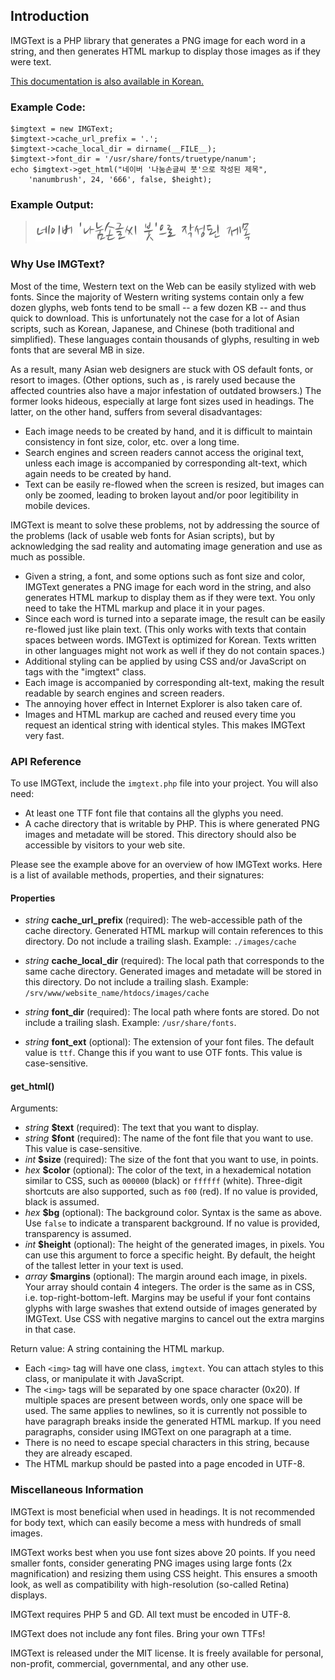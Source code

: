 
Introduction
------------

IMGText is a PHP library that generates a PNG image for each word in a string,
and then generates HTML markup to display those images as if they were text.

[This documentation is also available in Korean.](./README.KO.md)

### Example Code:

    $imgtext = new IMGText;
    $imgtext->cache_url_prefix = '.';
    $imgtext->cache_local_dir = dirname(__FILE__);
    $imgtext->font_dir = '/usr/share/fonts/truetype/nanum';
    echo $imgtext->get_html("네이버 '나눔손글씨 붓'으로 작성된 제목",
        'nanumbrush', 24, '666', false, $height);

### Example Output:

> <img class="imgtext" src="https://github.com/kijin/imgtext/raw/master/example/imgtext.70da76625ab8.word-001.png" alt="네이버" title="" />&nbsp;
  <img class="imgtext" src="https://github.com/kijin/imgtext/raw/master/example/imgtext.70da76625ab8.word-002.png" alt="&#039;나눔손글씨" title="" />&nbsp;
  <img class="imgtext" src="https://github.com/kijin/imgtext/raw/master/example/imgtext.70da76625ab8.word-003.png" alt="붓&#039;으로" title="" />&nbsp;
  <img class="imgtext" src="https://github.com/kijin/imgtext/raw/master/example/imgtext.70da76625ab8.word-004.png" alt="작성된" title="" />&nbsp;
  <img class="imgtext" src="https://github.com/kijin/imgtext/raw/master/example/imgtext.70da76625ab8.word-005.png" alt="제목" title="" />&nbsp;

### Why Use IMGText?

Most of the time, Western text on the Web can be easily stylized with web fonts.
Since the majority of Western writing systems contain only a few dozen glyphs,
web fonts tend to be small -- a few dozen KB -- and thus quick to download.
This is unfortunately not the case for a lot of Asian scripts, such as Korean,
Japanese, and Chinese (both traditional and simplified). These languages
contain thousands of glyphs, resulting in web fonts that are several MB in size.

As a result, many Asian web designers are stuck with OS default fonts,
or resort to images. (Other options, such as <canvas>, is rarely used because
the affected countries also have a major infestation of outdated browsers.)
The former looks hideous, especially at large font sizes used in headings.
The latter, on the other hand, suffers from several disadvantages:

  - Each image needs to be created by hand, and it is difficult to maintain
    consistency in font size, color, etc. over a long time.
  - Search engines and screen readers cannot access the original text,
    unless each image is accompanied by corresponding alt-text,
    which again needs to be created by hand.
  - Text can be easily re-flowed when the screen is resized,
    but images can only be zoomed, leading to broken layout and/or
    poor legitibility in mobile devices.

IMGText is meant to solve these problems, not by addressing the source of
the problems (lack of usable web fonts for Asian scripts), but by acknowledging
the sad reality and automating image generation and use as much as possible.

  - Given a string, a font, and some options such as font size and color,
    IMGText generates a PNG image for each word in the string,
    and also generates HTML markup to display them as if they were text.
    You only need to take the HTML markup and place it in your pages.
  - Since each word is turned into a separate image, the result can be
    easily re-flowed just like plain text.
    (This only works with texts that contain spaces between words.
    IMGText is optimized for Korean. Texts written in other languages might not
    work as well if they do not contain spaces.)
  - Additional styling can be applied by using CSS and/or JavaScript
    on <img> tags with the "imgtext" class.
  - Each image is accompanied by corresponding alt-text, making the result
    readable by search engines and screen readers.
  - The annoying hover effect in Internet Explorer is also taken care of.
  - Images and HTML markup are cached and reused every time you request
    an identical string with identical styles. This makes IMGText very fast.

### API Reference

To use IMGText, include the `imgtext.php` file into your project.
You will also need:

  - At least one TTF font file that contains all the glyphs you need.
  - A cache directory that is writable by PHP.
    This is where generated PNG images and metadate will be stored.
    This directory should also be accessible by visitors to your web site.

Please see the example above for an overview of how IMGText works.
Here is a list of available methods, properties, and their signatures:

#### Properties

  - _string_ **cache_url_prefix** (required):
    The web-accessible path of the cache directory.
    Generated HTML markup will contain references to this directory.
    Do not include a trailing slash.
    Example: `./images/cache`

  - _string_ **cache_local_dir** (required):
    The local path that corresponds to the same cache directory.
    Generated images and metadate will be stored in this directory.
    Do not include a trailing slash.
    Example: `/srv/www/website_name/htdocs/images/cache`

  - _string_ **font_dir** (required):
    The local path where fonts are stored.
    Do not include a trailing slash.
    Example: `/usr/share/fonts`.
  
  - _string_ **font_ext** (optional):
    The extension of your font files. The default value is `ttf`.
    Change this if you want to use OTF fonts.
    This value is case-sensitive.

#### get_html()

Arguments:

  - _string_ **$text** (required):
    The text that you want to display.
  - _string_ **$font** (required):
    The name of the font file that you want to use.
    This value is case-sensitive.
  - _int_ **$size**  (required):
    The size of the font that you want to use, in points.
  - _hex_ **$color** (optional):
    The color of the text, in a hexademical notation similar to CSS,
    such as `000000` (black) or `ffffff` (white).
    Three-digit shortcuts are also supported, such as `f00` (red).
    If no value is provided, black is assumed.
  - _hex_ **$bg** (optional):
    The background color. Syntax is the same as above.
    Use `false` to indicate a transparent background.
    If no value is provided, transparency is assumed.
  - _int_ **$height** (optional):
    The height of the generated images, in pixels.
    You can use this argument to force a specific height.
    By default, the height of the tallest letter in your text is used.
  - _array_ **$margins** (optional):
    The margin around each image, in pixels.
    Your array should contain 4 integers. The order is the same as in CSS,
    i.e. top-right-bottom-left. Margins may be useful if your font
    contains glyphs with large swashes that extend outside of images
    generated by IMGText. Use CSS with negative margins to cancel out
    the extra margins in that case.

Return value: A string containing the HTML markup.

  - Each `<img>` tag will have one class, `imgtext`.
    You can attach styles to this class, or manipulate it with JavaScript.
  - The `<img>` tags will be separated by one space character (0x20).
    If multiple spaces are present between words, only one space will be used.
    The same applies to newlines, so it is currently not possible to have
    paragraph breaks inside the generated HTML markup.
    If you need paragraphs, consider using IMGText on one paragraph at a time.
  - There is no need to escape special characters in this string,
    because they are already escaped.
  - The HTML markup should be pasted into a page encoded in UTF-8.

### Miscellaneous Information

IMGText is most beneficial when used in headings. It is not recommended for
body text, which can easily become a mess with hundreds of small images.

IMGText works best when you use font sizes above 20 points.
If you need smaller fonts, consider generating PNG images using large fonts
(2x magnification) and resizing them using CSS height.
This ensures a smooth look, as well as compatibility with high-resolution
(so-called Retina) displays.

IMGText requires PHP 5 and GD. All text must be encoded in UTF-8.

IMGText does not include any font files. Bring your own TTFs!

IMGText is released under the MIT license. It is freely available for
personal, non-profit, commercial, governmental, and any other use.
